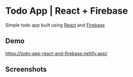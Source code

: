 # Todo App | React + Firebase

Simple todo app built using [React](https://reactjs.org/docs/getting-started.html) and [Firebase](https://firebase.google.com/?gclid=Cj0KCQiAi9mPBhCJARIsAHchl1yVXvLF4p7lfOFmaU3cz-AmRQ5Fh9iou1tjTs3Ml5o-EweU4wgHFU0aAtL6EALw_wcB&gclsrc=aw.ds)

## Demo

https://todo-app-react-and-firebase.netlify.app/

## Screenshots
